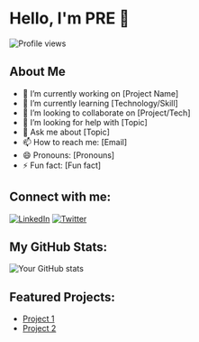 # Hello, I'm PRE 👋

![Profile views](https://gpvc.arturio.dev/your-username)

## About Me
- 🔭 I’m currently working on [Project Name]
- 🌱 I’m currently learning [Technology/Skill]
- 👯 I’m looking to collaborate on [Project/Tech]
- 🤔 I’m looking for help with [Topic]
- 💬 Ask me about [Topic]
- 📫 How to reach me: [Email]
- 😄 Pronouns: [Pronouns]
- ⚡ Fun fact: [Fun fact]

## Connect with me:
[![LinkedIn](https://img.shields.io/badge/-LinkedIn-blue)](https://linkedin.com/in/your-profile)
[![Twitter](https://img.shields.io/badge/-Twitter-blue)](https://twitter.com/your-profile)

## My GitHub Stats:
![Your GitHub stats](https://github-readme-stats.vercel.app/api?username=your-username&show_icons=true)

## Featured Projects:
- [Project 1](https://github.com/your-username/project1)
- [Project 2](https://github.com/your-username/project2)

